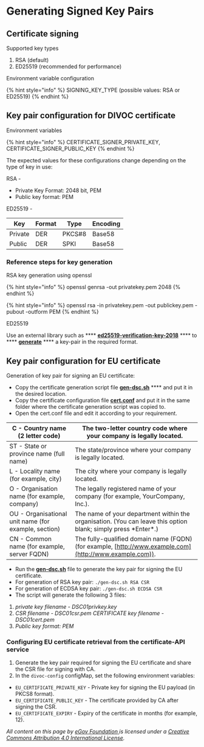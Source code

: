 # Generating Signed Key Pairs

## Certificate signing

Supported key types&#x20;

1. RSA (default)&#x20;
2. ED25519 (recommended for performance)

Environment variable configuration

{% hint style="info" %}
SIGNING\_KEY\_TYPE (possible values: RSA or ED25519)
{% endhint %}

## **Key pair configuration for DIVOC certificate**

Environment variables

{% hint style="info" %}
CERTIFICATE\_SIGNER\_PRIVATE\_KEY, CERTIFICATE\_SIGNER\_PUBLIC\_KEY
{% endhint %}

The expected values for these configurations change depending on the type of key in use:

RSA -

* Private Key Format: 2048 bit, PEM
* Public key format: PEM&#x20;

ED25519 -

| Key     | Format | Type   | Encoding |
| ------- | ------ | ------ | -------- |
| Private | DER    | PKCS#8 | Base58   |
| Public  | DER    | SPKI   | Base58   |

### **Reference steps for key generation**

RSA key generation using openssl

{% hint style="info" %}
openssl genrsa -out privatekey.pem 2048
{% endhint %}

{% hint style="info" %}
openssl rsa -in privatekey.pem -out publickey.pem -pubout -outform PEM
{% endhint %}

ED25519

Use an external library such as **** [**ed25519-verification-key-2018**](https://github.com/digitalbazaar/ed25519-verification-key-2018/) **** to **** [**generate**](https://github.com/digitalbazaar/ed25519-verification-key-2018#generating-a-new-publicprivate-key-pair) **** a key-pair in the required format.

## **Key pair configuration for EU certificate**

Generation of key pair for signing an EU certificate:

* Copy the certificate generation script file [**gen-dsc.sh**](https://github.com/egovernments/DIVOC/blob/main/scripts/gen-dsc.sh) **** and put it in the desired location.&#x20;
* Copy the certificate configuration file [**cert.conf**](https://github.com/egovernments/DIVOC/blob/main/scripts/cert.conf) and put it in the same folder where the certificate generation script was copied to.
* Open the cert.conf file and edit it according to your requirement.&#x20;

| C - Country name (2 letter code)                     | The two-letter country code where your company is legally located.                                              |
| ---------------------------------------------------- | --------------------------------------------------------------------------------------------------------------- |
| ST - State or province name (full name)              | The state/province where your company is legally located.                                                       |
| L - Locality name (for example, city)                | The city where your company is legally located.                                                                 |
| O - Organisation name (for example, company)         | The legally registered name of your  company (for example, YourCompany, Inc.).                                  |
| OU - Organisational unit name (for example, section) | The name of your department within the organisation. (You can leave this option blank; simply press \*Enter\*.) |
| CN - Common name (for example, server FQDN)          | The fully-qualified domain name (FQDN) (for example, [http://www.example.com](http://www.example.com)).         |

* &#x20;Run the [**gen-dsc.sh**](https://github.com/egovernments/DIVOC/blob/main/scripts/gen-dsc.sh) file to generate the key pair for signing the EU certificate.
* For generation of RSA key pair:  `./gen-dsc.sh RSA CSR`&#x20;
* For generation of ECDSA key pair:  `./gen-dsc.sh ECDSA CSR`
* The script will generate the following 3 files:

1. _private key filename - DSC01privkey.key_&#x20;
2. _CSR filename - DSC01csr.pem CERTIFICATE key filename - DSC01cert.pem_
3. _Public key format: PEM_

### **Configuring EU certificate retrieval from the certificate-API service**

1. Generate the key pair required for signing the EU certificate and share the CSR file for signing with CA.
2. In the `divoc-config` configMap, set the following environment variables:&#x20;

* `EU_CERTIFICATE_PRIVATE_KEY` - Private key for signing the EU payload (in PKCS8 format).
* `EU_CERTIFICATE_PUBLIC_KEY` - The certificate provided by CA after signing the CSR.
* `EU_CERTIFICATE_EXPIRY`  - Expiry of the certificate in months (for example, 12).



_All content on this page by_ [_eGov Foundation_ ](https://egov.org.in/)_is licensed under a_ [_Creative Commons Attribution 4.0 International License_](http://creativecommons.org/licenses/by/4.0/)_._
